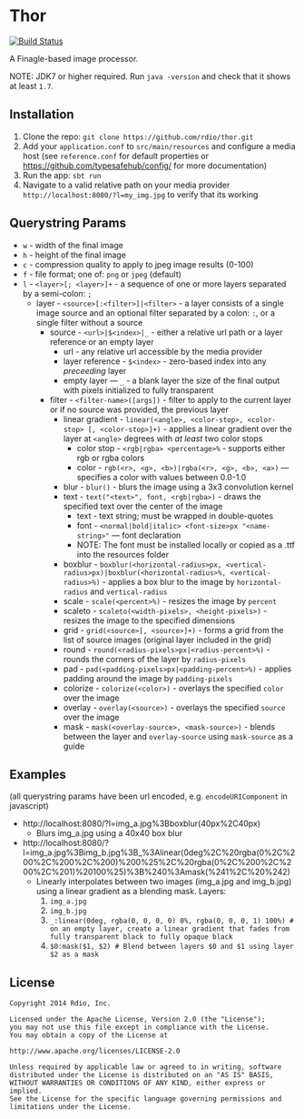 Thor
====

[![Build Status](https://travis-ci.org/rdio/thor.svg?branch=master)](https://travis-ci.org/rdio/thor)

A Finagle-based image processor.

NOTE: JDK7 or higher required. Run `java -version` and check that it shows at least `1.7`.

Installation
---

1. Clone the repo: `git clone https://github.com/rdio/thor.git`
2. Add your `application.conf` to `src/main/resources` and configure a media host (see `reference.conf` for default properties or https://github.com/typesafehub/config/ for more documentation)
3. Run the app: `sbt run`
4. Navigate to a valid relative path on your media provider `http://localhost:8080/?l=my_img.jpg` to verify that its working

Querystring Params
---

- `w` - width of the final image
- `h` - height of the final image
- `c` - compression quality to apply to jpeg image results (0-100)
- `f` - file format; one of: `png` or `jpeg` (default)
- `l` - `<layer>[; <layer>]+` - a sequence of one or more layers separated by a semi-colon: `;`
  - layer - `<source>[:<filter>]|<filter>` - a layer consists of a single image source and an optional filter separated by a colon: `:`, or a single filter without a source
    - source - `<url>|$<index>|_` - either a relative url path or a layer reference or an empty layer
      - url - any relative url accessible by the media provider
      - layer reference - `$<index>` - zero-based index into any _preceeding_ layer
      - empty layer — `_` - a blank layer the size of the final output with pixels initialized to fully transparent
    - filter - `<filter-name>([args])` - filter to apply to the current layer or if no source was provided, the previous layer
      - linear gradient - `linear(<angle>, <color-stop>, <color-stop> [, <color-stop>]+)` - applies a linear gradient over the layer at `<angle>` degrees with _at least_ two color stops
        - color stop - `<rgb|rgba> <percentage>%` - supports either rgb or rgba colors
        - color - `rgb(<r>, <g>, <b>)|rgba(<r>, <g>, <b>, <a>)` — specifies a color with values between 0.0-1.0
      - blur - `blur()` - blurs the image using a 3x3 convolution kernel
      - text - `text("<text>", font, <rgb|rgba>)` - draws the specified text over the center of the image
        - text - text string; must be wrapped in double-quotes
        - font - `<normal|bold|italic> <font-size>px "<name-string>"` — font declaration
        - NOTE: The font must be installed locally or copied as a .ttf into the resources folder
      - boxblur - `boxblur(<horizontal-radius>px, <vertical-radius>px)|boxblur(<horizontal-radius>%, <vertical-radius>%)` - applies a box blur to the image by `horizontal-radius` and `vertical-radius`
      - scale - `scale(<percent>%)` - resizes the image by `percent`
      - scaleto - `scaleto(<width-pixels>, <height-pixels>)` - resizes the image to the specified dimensions
      - grid - `grid(<source>[, <source>]+)` - forms a grid from the list of source images (original layer included in the grid)
      - round - `round(<radius-pixels>px|<radius-percent>%)` - rounds the corners of the layer by `radius-pixels`
      - pad - `pad(<padding-pixels>px|<padding-percent>%)` - applies padding around the image by `padding-pixels`
      - colorize - `colorize(<color>)` - overlays the specified `color` over the image
      - overlay - `overlay(<source>)` - overlays the specified `source` over the image
      - mask - `mask(<overlay-source>, <mask-source>)` - blends between the layer and `overlay-source` using `mask-source` as a guide

Examples
---

(all querystring params have been url encoded, e.g. `encodeURIComponent` in javascript)

- http://localhost:8080/?l=img_a.jpg%3Bboxblur(40px%2C40px)
  - Blurs img_a.jpg using a 40x40 box blur
- http://localhost:8080/?l=img_a.jpg%3Bimg_b.jpg%3B_%3Alinear(0deg%2C%20rgba(0%2C%200%2C%200%2C%200)%200%25%2C%20rgba(0%2C%200%2C%200%2C%201)%20100%25)%3B%240%3Amask(%241%2C%20%242)
  - Linearly interpolates between two images (img_a.jpg and img_b.jpg) using a linear gradient as a blending mask. Layers:
    1. `img_a.jpg`
    2. `img_b.jpg`
    3. `_:linear(0deg, rgba(0, 0, 0, 0) 0%, rgba(0, 0, 0, 1) 100%) # on an empty layer, create a linear gradient that fades from fully transparent black to fully opaque black`
    4. `$0:mask($1, $2) # Blend between layers $0 and $1 using layer $2 as a mask`

License
---

    Copyright 2014 Rdio, Inc.

    Licensed under the Apache License, Version 2.0 (the "License");
    you may not use this file except in compliance with the License.
    You may obtain a copy of the License at

    http://www.apache.org/licenses/LICENSE-2.0

    Unless required by applicable law or agreed to in writing, software
    distributed under the License is distributed on an "AS IS" BASIS,
    WITHOUT WARRANTIES OR CONDITIONS OF ANY KIND, either express or implied.
    See the License for the specific language governing permissions and
    limitations under the License.
